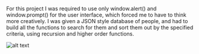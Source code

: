 For this project I was required to use only window.alert() and window.prompt() for the user interface, which forced me to have to think more creatively. I was given a JSON style database of people, and had to build all the functions to search for them and sort them out by the specified criteria, using recursion and higher order functions.

![alt text](https://github.com/jdboyce/Database_Search_Engine/blob/master/GitHub_Cover.png)
